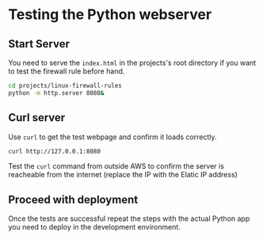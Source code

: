 # Testing the Python webserver

## Start Server

You need to serve the `index.html` in the projects's root directory if you want to test the firewall rule before hand.

```sh
cd projects/linux-firewall-rules
python -m http.server 8080&
```

## Curl server

Use `curl` to get the test webpage and confirm it loads correctly.

```sh
curl http://127.0.0.1:8080
```

Test the `curl` command from outside AWS to confirm the server is reacheable from the internet (replace the IP with the Elatic IP address)

## Proceed with deployment

Once the tests are successful repeat the steps with the actual Python app you need to deploy in the development environment.
